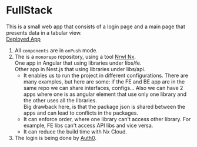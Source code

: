 

# FullStack

This is a small web app that consists of a login page and a main page that presents data in a tabular view.<br />
[Deployed App](https://asaf-nx-fe.herokuapp.com/login)

1. All `components` are in `onPush` mode.
2. The is a `monorepo` repository, using a tool [Nrwl Nx](https://nx.dev/).<br/>
One app in Angular that using libraries under libs/fe.<br/>
Other app in Nest.js that using libraries under libs/api.<br/>
    *  It enables us to run the project in different configurations. There are many examples, but here are some: if the FE and BE app are in the same repo we can share interfaces, configs... Also we can have 2 apps where one is as angular element that use only one library and the other uses all the libraries.<br />
    Big drawback here, is that the package json is shared between the apps and can lead to conflicts in the packages.
    *  It can enforce order, where one library can't access other library. For example, FE libs can't access API libs and vice versa.
    *  It can reduce the build time with Nx Cloud.<br>
3. The login is being done by [Auth0](https://auth0.com/).
 
